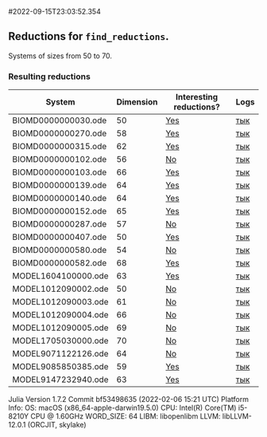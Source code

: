 #2022-09-15T23:03:52.354

## Reductions for `find_reductions`.
Systems of sizes from 50 to 70.

### Resulting reductions
| System | Dimension | Interesting reductions? | Logs |
| ------ | --------- | ----------------------- | ---- |
| BIOMD0000000030.ode | 50| [Yes](https://github.com/x3042/Exact-reduction-of-ODE-systems/tree/main/benchmark/experiment_3/data/BIOMD0000000030.ode.jl)| [тык](https://github.com/x3042/Exact-reduction-of-ODE-systems/tree/main/benchmark/experiment_3/data/BIOMD0000000030.ode.log) |
| BIOMD0000000270.ode | 58| [Yes](https://github.com/x3042/Exact-reduction-of-ODE-systems/tree/main/benchmark/experiment_3/data/BIOMD0000000270.ode.jl)| [тык](https://github.com/x3042/Exact-reduction-of-ODE-systems/tree/main/benchmark/experiment_3/data/BIOMD0000000270.ode.log) |
| BIOMD0000000315.ode | 62| [Yes](https://github.com/x3042/Exact-reduction-of-ODE-systems/tree/main/benchmark/experiment_3/data/BIOMD0000000315.ode.jl)| [тык](https://github.com/x3042/Exact-reduction-of-ODE-systems/tree/main/benchmark/experiment_3/data/BIOMD0000000315.ode.log) |
| BIOMD0000000102.ode | 56| [No](https://github.com/x3042/Exact-reduction-of-ODE-systems/tree/main/benchmark/experiment_3/data/BIOMD0000000102.ode.jl)| [тык](https://github.com/x3042/Exact-reduction-of-ODE-systems/tree/main/benchmark/experiment_3/data/BIOMD0000000102.ode.log) |
| BIOMD0000000103.ode | 66| [Yes](https://github.com/x3042/Exact-reduction-of-ODE-systems/tree/main/benchmark/experiment_3/data/BIOMD0000000103.ode.jl)| [тык](https://github.com/x3042/Exact-reduction-of-ODE-systems/tree/main/benchmark/experiment_3/data/BIOMD0000000103.ode.log) |
| BIOMD0000000139.ode | 64| [Yes](https://github.com/x3042/Exact-reduction-of-ODE-systems/tree/main/benchmark/experiment_3/data/BIOMD0000000139.ode.jl)| [тык](https://github.com/x3042/Exact-reduction-of-ODE-systems/tree/main/benchmark/experiment_3/data/BIOMD0000000139.ode.log) |
| BIOMD0000000140.ode | 64| [Yes](https://github.com/x3042/Exact-reduction-of-ODE-systems/tree/main/benchmark/experiment_3/data/BIOMD0000000140.ode.jl)| [тык](https://github.com/x3042/Exact-reduction-of-ODE-systems/tree/main/benchmark/experiment_3/data/BIOMD0000000140.ode.log) |
| BIOMD0000000152.ode | 65| [Yes](https://github.com/x3042/Exact-reduction-of-ODE-systems/tree/main/benchmark/experiment_3/data/BIOMD0000000152.ode.jl)| [тык](https://github.com/x3042/Exact-reduction-of-ODE-systems/tree/main/benchmark/experiment_3/data/BIOMD0000000152.ode.log) |
| BIOMD0000000287.ode | 57| [No](https://github.com/x3042/Exact-reduction-of-ODE-systems/tree/main/benchmark/experiment_3/data/BIOMD0000000287.ode.jl)| [тык](https://github.com/x3042/Exact-reduction-of-ODE-systems/tree/main/benchmark/experiment_3/data/BIOMD0000000287.ode.log) |
| BIOMD0000000407.ode | 50| [Yes](https://github.com/x3042/Exact-reduction-of-ODE-systems/tree/main/benchmark/experiment_3/data/BIOMD0000000407.ode.jl)| [тык](https://github.com/x3042/Exact-reduction-of-ODE-systems/tree/main/benchmark/experiment_3/data/BIOMD0000000407.ode.log) |
| BIOMD0000000580.ode | 54| [No](https://github.com/x3042/Exact-reduction-of-ODE-systems/tree/main/benchmark/experiment_3/data/BIOMD0000000580.ode.jl)| [тык](https://github.com/x3042/Exact-reduction-of-ODE-systems/tree/main/benchmark/experiment_3/data/BIOMD0000000580.ode.log) |
| BIOMD0000000582.ode | 68| [Yes](https://github.com/x3042/Exact-reduction-of-ODE-systems/tree/main/benchmark/experiment_3/data/BIOMD0000000582.ode.jl)| [тык](https://github.com/x3042/Exact-reduction-of-ODE-systems/tree/main/benchmark/experiment_3/data/BIOMD0000000582.ode.log) |
| MODEL1604100000.ode | 63| [Yes](https://github.com/x3042/Exact-reduction-of-ODE-systems/tree/main/benchmark/experiment_3/data/MODEL1604100000.ode.jl)| [тык](https://github.com/x3042/Exact-reduction-of-ODE-systems/tree/main/benchmark/experiment_3/data/MODEL1604100000.ode.log) |
| MODEL1012090002.ode | 50| [No](https://github.com/x3042/Exact-reduction-of-ODE-systems/tree/main/benchmark/experiment_3/data/MODEL1012090002.ode.jl)| [тык](https://github.com/x3042/Exact-reduction-of-ODE-systems/tree/main/benchmark/experiment_3/data/MODEL1012090002.ode.log) |
| MODEL1012090003.ode | 61| [No](https://github.com/x3042/Exact-reduction-of-ODE-systems/tree/main/benchmark/experiment_3/data/MODEL1012090003.ode.jl)| [тык](https://github.com/x3042/Exact-reduction-of-ODE-systems/tree/main/benchmark/experiment_3/data/MODEL1012090003.ode.log) |
| MODEL1012090004.ode | 66| [No](https://github.com/x3042/Exact-reduction-of-ODE-systems/tree/main/benchmark/experiment_3/data/MODEL1012090004.ode.jl)| [тык](https://github.com/x3042/Exact-reduction-of-ODE-systems/tree/main/benchmark/experiment_3/data/MODEL1012090004.ode.log) |
| MODEL1012090005.ode | 69| [No](https://github.com/x3042/Exact-reduction-of-ODE-systems/tree/main/benchmark/experiment_3/data/MODEL1012090005.ode.jl)| [тык](https://github.com/x3042/Exact-reduction-of-ODE-systems/tree/main/benchmark/experiment_3/data/MODEL1012090005.ode.log) |
| MODEL1705030000.ode | 70| [No](https://github.com/x3042/Exact-reduction-of-ODE-systems/tree/main/benchmark/experiment_3/data/MODEL1705030000.ode.jl)| [тык](https://github.com/x3042/Exact-reduction-of-ODE-systems/tree/main/benchmark/experiment_3/data/MODEL1705030000.ode.log) |
| MODEL9071122126.ode | 64| [No](https://github.com/x3042/Exact-reduction-of-ODE-systems/tree/main/benchmark/experiment_3/data/MODEL9071122126.ode.jl)| [тык](https://github.com/x3042/Exact-reduction-of-ODE-systems/tree/main/benchmark/experiment_3/data/MODEL9071122126.ode.log) |
| MODEL9085850385.ode | 59| [Yes](https://github.com/x3042/Exact-reduction-of-ODE-systems/tree/main/benchmark/experiment_3/data/MODEL9085850385.ode.jl)| [тык](https://github.com/x3042/Exact-reduction-of-ODE-systems/tree/main/benchmark/experiment_3/data/MODEL9085850385.ode.log) |
| MODEL9147232940.ode | 63| [Yes](https://github.com/x3042/Exact-reduction-of-ODE-systems/tree/main/benchmark/experiment_3/data/MODEL9147232940.ode.jl)| [тык](https://github.com/x3042/Exact-reduction-of-ODE-systems/tree/main/benchmark/experiment_3/data/MODEL9147232940.ode.log) |

Julia Version 1.7.2
Commit bf53498635 (2022-02-06 15:21 UTC)
Platform Info:
  OS: macOS (x86_64-apple-darwin19.5.0)
  CPU: Intel(R) Core(TM) i5-8210Y CPU @ 1.60GHz
  WORD_SIZE: 64
  LIBM: libopenlibm
  LLVM: libLLVM-12.0.1 (ORCJIT, skylake)

